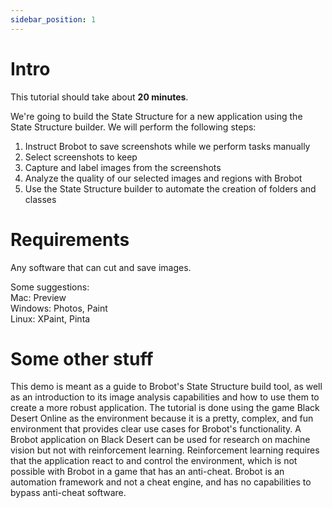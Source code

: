 ```yaml
---
sidebar_position: 1
---
```


# Intro

This tutorial should take about **20 minutes**.  

We're going to build the State Structure for a new application using the
State Structure builder. We will perform the following steps:
1. Instruct Brobot to save screenshots while we perform tasks manually  
2. Select screenshots to keep
3. Capture and label images from the screenshots
4. Analyze the quality of our selected images and regions with Brobot
5. Use the State Structure builder to automate the creation of folders and classes

# Requirements

Any software that can cut and save images.  
  
Some suggestions:      
Mac: Preview   
Windows: Photos, Paint   
Linux: XPaint, Pinta   

# Some other stuff

This demo is meant as a guide to Brobot's State Structure build tool, as well 
as an introduction to its image analysis capabilities and how to use them to 
create a more robust application. The tutorial is done using the game 
Black Desert Online as the environment because it is a pretty, complex, and fun
environment that provides clear use cases for Brobot's functionality. A Brobot 
application on Black Desert can be used for research on machine vision but 
not with reinforcement learning. Reinforcement learning requires that the 
application react to and control the environment, which is not possible with Brobot
in a game that has an anti-cheat. Brobot is an automation framework 
and not a cheat engine, and has no capabilities to bypass anti-cheat software. 